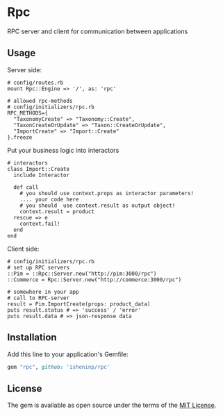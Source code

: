 # Rpc

RPC server and client for communication between applications

## Usage

Server side:

```
# config/routes.rb
mount Rpc::Engine => '/', as: 'rpc'

# allowed rpc-methods 
# config/initializers/rpc.rb
RPC_METHODS={
  "TaxonomyCreate" => "Taxonomy::Create",
  "TaxonCreateOrUpdate" => "Taxon::CreateOrUpdate",
  "ImportCreate" => "Import::Create"
}.freeze

```
Put your business logic into interactors

```
# interactors
class Import::Create
  include Interactor

  def call
    # you should use context.props as interactor parameters!
    .... your code here
    # you should  use context.result as output object!
    context.result = product
  rescue => e
    context.fail!
  end
end
```

Client side:
```
# config/initializers/rpc.rb
# set up RPC servers
::Pim = ::Rpc::Server.new("http://pim:3000/rpc")
::Commerce = Rpc::Server.new("http://commerce:3000/rpc")

# somewhere in your app
# call to RPC-server
result = Pim.ImportCreate(props: product_data)
puts result.status # => 'success' / 'error'
puts result.data # => json-response data
```

## Installation
Add this line to your application's Gemfile:

```ruby
gem "rpc", github: 'isheninp/rpc'
```

## License
The gem is available as open source under the terms of the [MIT License](https://opensource.org/licenses/MIT).
